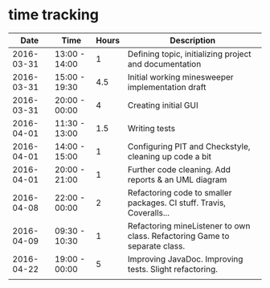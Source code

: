 # time tracking

|    Date    |     Time      | Hours |                                Description                                 |
|------------|---------------|-------|----------------------------------------------------------------------------|
| 2016-03-31 | 13:00 - 14:00 | 1     | Defining topic, initializing project and documentation                     |
| 2016-03-31 | 15:00 - 19:30 | 4.5   | Initial working minesweeper implementation draft                           |
| 2016-03-31 | 20:00 - 00:00 | 4     | Creating initial GUI                                                       |
| 2016-04-01 | 11:30 - 13:00 | 1.5   | Writing tests                                                              |
| 2016-04-01 | 14:00 - 15:00 | 1     | Configuring PIT and Checkstyle, cleaning up code a bit                     |
| 2016-04-01 | 20:00 - 21:00 | 1     | Further code cleaning. Add reports & an UML diagram                        |
| 2016-04-08 | 22:00 - 00:00 | 2     | Refactoring code to smaller packages. CI stuff. Travis, Coveralls...       |
| 2016-04-09 | 09:30 - 10:30 | 1     | Refactoring mineListener to own class. Refactoring Game to separate class. |
| 2016-04-22 | 19:00 - 00:00 | 5     | Improving JavaDoc. Improving tests. Slight refactoring.                    |
|            |               |       |                                                                            |
